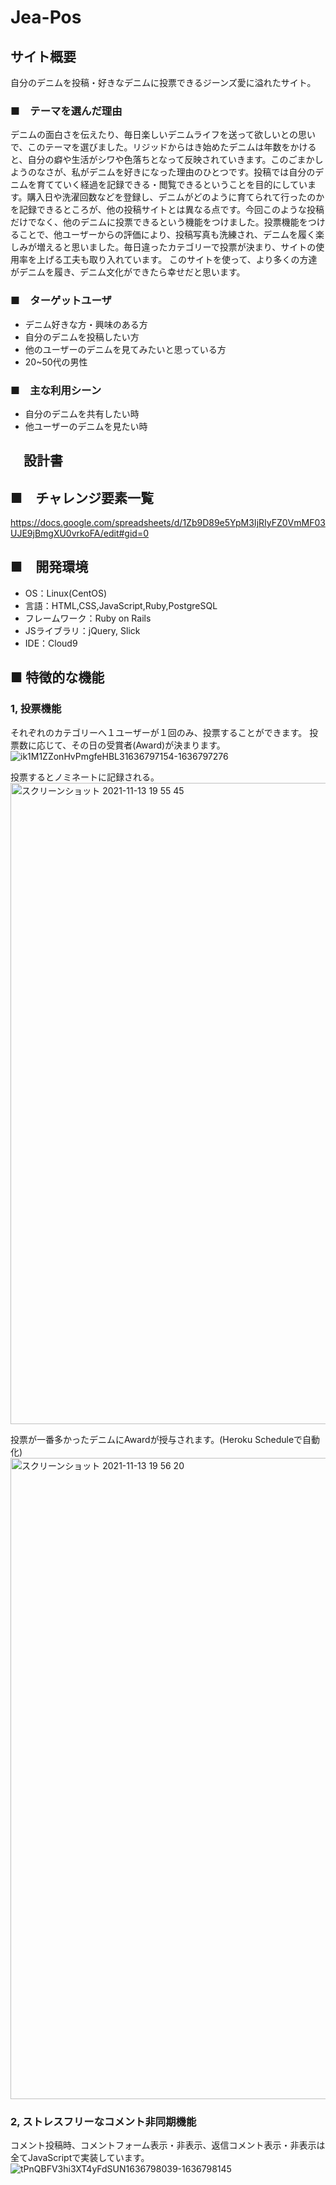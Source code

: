 # Jea-Pos

## サイト概要
自分のデニムを投稿・好きなデニムに投票できるジーンズ愛に溢れたサイト。


### ■　テーマを選んだ理由
デニムの面白さを伝えたり、毎日楽しいデニムライフを送って欲しいとの思いで、このテーマを選びました。リジッドからはき始めたデニムは年数をかけると、自分の癖や生活がシワや色落ちとなって反映されていきます。このごまかしようのなさが、私がデニムを好きになった理由のひとつです。投稿では自分のデニムを育てていく経過を記録できる・閲覧できるということを目的にしています。購入日や洗濯回数などを登録し、デニムがどのように育てられて行ったのかを記録できるところが、他の投稿サイトとは異なる点です。今回このような投稿だけでなく、他のデニムに投票できるという機能をつけました。投票機能をつけることで、他ユーザーからの評価により、投稿写真も洗練され、デニムを履く楽しみが増えると思いました。毎日違ったカテゴリーで投票が決まり、サイトの使用率を上げる工夫も取り入れています。
このサイトを使って、より多くの方達がデニムを履き、デニム文化ができたら幸せだと思います。


### ■　ターゲットユーザ
* デニム好きな方・興味のある方
* 自分のデニムを投稿したい方
* 他のユーザーのデニムを見てみたいと思っている方
* 20~50代の男性


### ■　主な利用シーン
* 自分のデニムを共有したい時
* 他ユーザーのデニムを見たい時

## 　設計書

## ■　チャレンジ要素一覧
<https://docs.google.com/spreadsheets/d/1Zb9D89e5YpM3IjRIyFZ0VmMF03UJE9jBmgXU0vrkoFA/edit#gid=0>

## ■　開発環境
- OS：Linux(CentOS)
- 言語：HTML,CSS,JavaScript,Ruby,PostgreSQL
- フレームワーク：Ruby on Rails
- JSライブラリ：jQuery, Slick
- IDE：Cloud9


## ■ 特徴的な機能
### 1, 投票機能
それぞれのカテゴリーへ１ユーザーが１回のみ、投票することができます。
投票数に応じて、その日の受賞者(Award)が決まります。
![ik1M1ZZonHvPmgfeHBL31636797154-1636797276](https://user-images.githubusercontent.com/80505290/141614909-c7b79f27-a1bd-4e2a-b6fa-82ca32321355.gif)

投票するとノミネートに記録される。
<img width="1026" alt="スクリーンショット 2021-11-13 19 55 45" src="https://user-images.githubusercontent.com/80505290/141622144-b30b718b-d2cf-44cf-957f-3652b55332ff.png">

投票が一番多かったデニムにAwardが授与されます。(Heroku Scheduleで自動化)
<img width="1026" alt="スクリーンショット 2021-11-13 19 56 20" src="https://user-images.githubusercontent.com/80505290/141622272-62920aad-224f-437f-93e9-e260e95425de.png">
### 2, ストレスフリーなコメント非同期機能
コメント投稿時、コメントフォーム表示・非表示、返信コメント表示・非表示は全てJavaScriptで実装しています。
![tPnQBFV3hi3XT4yFdSUN1636798039-1636798145](https://user-images.githubusercontent.com/80505290/141614927-32a6b098-4b88-4415-b8e0-bac4f1146164.gif)